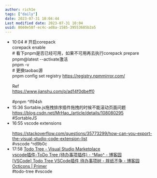 ```yaml
---
author: rich1e
tags: ["daily"]
date: 2023-07-31 10:04:44
Last modified date: 2023-07-31 10:04
uuid: 8660e58f-ec4c-ad8a-1585-39553685b2a5
---
```


- 10:04 # 开启corepack<br>corepack enable<br># 看下pnpm是否已经可用，如果不可用再去执行corepack prepare pnpm@latest --activate激活<br>pnpm -v<br># 更换taobao源<br>pnpm config set registry https://registry.npmmirror.com/<br><br>Ref<br>https://www.jianshu.com/p/ad14f0dbeff0<br><br>#pnpm ^lf94sh
- 15:36 Sortable.js拖拽排序插件拖拽的时候不能滚动页面问题<br>https://blog.csdn.net/MrHao_/article/details/108080295<br>#SortableJS
- 16:55 vscode extensions<br><br>https://stackoverflow.com/questions/35773299/how-can-you-export-the-visual-studio-code-extension-list<br>#vscode ^rd9b0c
- 17:58 [Todo Tree - Visual Studio Marketplace](https://marketplace.visualstudio.com/items?itemName=Gruntfuggly.todo-tree)<br>[vscode插件-ToDo Tree (待办事项插件) - ^Mao^ - 博客园](https://www.cnblogs.com/it774274680/p/16542312.html)<br>[[VSCode] Todo Tree VSCode插件 待办事项树 - 胖纸不争 - 博客园](https://www.cnblogs.com/donpangpang/p/14612568.html)<br>[Octicons | Primer](https://primer.style/design/foundations/icons)<br>#todo-tree #vscode